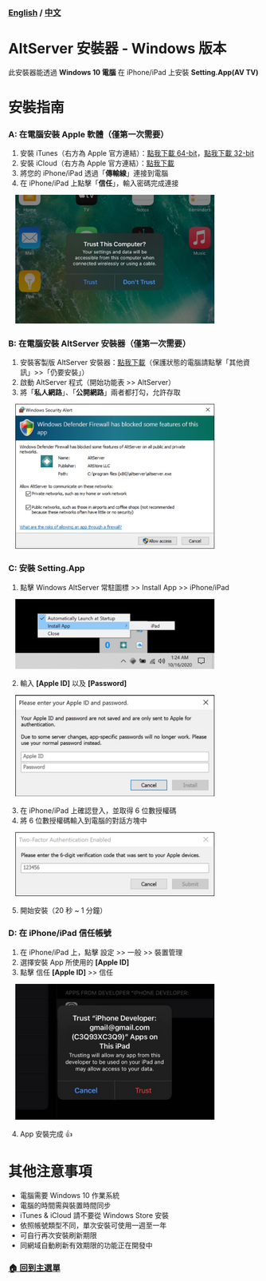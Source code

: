 ### [English](https://github.com/iwantavnow/Setting.App/blob/master/Guide/AltServerWindows.md) / [中文](https://github.com/iwantavnow/Setting.App/blob/master/Guide/AltServerWindows_zh.md)

# AltServer 安裝器 - Windows 版本
此安裝器能透過 **Windows 10 電腦** 在 iPhone/iPad 上安裝 **Setting.App(AV TV)**

# 安裝指南
### A: 在電腦安裝 Apple 軟體（僅第一次需要）
1. 安裝 iTunes（右方為 Apple 官方連結）：[點我下載 64-bit](https://www.apple.com/itunes/download/win64)，[點我下載 32-bit](https://www.apple.com/itunes/download/win32)
2. 安裝 iCloud（右方為 Apple 官方連結）：[點我下載](https://secure-appldnld.apple.com/windows/061-91601-20200323-974a39d0-41fc-4761-b571-318b7d9205ed/iCloudSetup.exe)
3. 將您的 iPhone/iPad 透過「**傳輸線**」連接到電腦
4. 在 iPhone/iPad 上點擊「**信任**」，輸入密碼完成連接

　<img src="https://github.com/iwantavnow/Setting.App/raw/master/Image/TrustPC.jpg" width="400">

### B: 在電腦安裝 AltServer 安裝器（僅第一次需要）
1. 安裝客製版 AltServer 安裝器：[點我下載](https://github.com/iwantavnow/Setting.App/releases/download/v1.3.1-fix/AltServer.msi)（保護狀態的電腦請點擊「其他資訊」>>「仍要安裝」）
2. 啟動 AltServer 程式（開始功能表 >> AltServer）
3. 將「**私人網路**」、「**公開網路**」兩者都打勾，允許存取

　<img src="https://github.com/iwantavnow/Setting.App/raw/master/Image/NetworkAlert.jpg" width="400">

### C: 安裝 Setting.App
1. 點擊 Windows AltServer 常駐圖標 >> Install App >> iPhone/iPad

　<img src="https://github.com/iwantavnow/Setting.App/raw/master/Image/TrayIcon.jpg" width="400">

2. 輸入 **[Apple ID]** 以及 **[Password]**

　<img src="https://github.com/iwantavnow/Setting.App/raw/master/Image/AppleID.jpg" width="400">

3. 在 iPhone/iPad 上確認登入，並取得 6 位數授權碼
4. 將 6 位數授權碼輸入到電腦的對話方塊中

　<img src="https://github.com/iwantavnow/Setting.App/raw/master/Image/TwoFactor.jpg" width="400">

5. 開始安裝（20 秒 ~ 1 分鐘）
### D: 在 iPhone/iPad 信任帳號
1. 在 iPhone/iPad 上，點擊 設定 >> 一般 >> 裝置管理
2. 選擇安裝 App 所使用的 **[Apple ID]**
3. 點擊 信任 **[Apple ID]** >> 信任

　<img src="https://github.com/iwantavnow/Setting.App/raw/master/Image/TrustAccount.jpg" width="400">

4. App 安裝完成 👍

# 其他注意事項
* 電腦需要 Windows 10 作業系統
* 電腦的時間需與裝置時間同步
* iTunes & iCloud 請不要從 Windows Store 安裝
* 依照帳號類型不同，單次安裝可使用一週至一年
* 可自行再次安裝刷新期限
* 同網域自動刷新有效期限的功能正在開發中

### [🏠 回到主選單](https://github.com/iwantavnow/Setting.App/blob/master/README_zh.md)